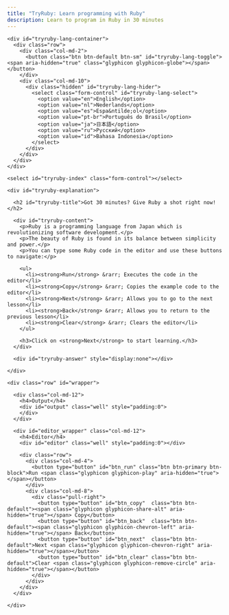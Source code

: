 ```yaml
---
title: "TryRuby: Learn programming with Ruby"
description: Learn to program in Ruby in 30 minutes
---
```


<div class="row">
  <div class="col-md-5">

    <div id="tryruby-lang-container">
      <div class="row">
        <div class="col-md-2">
          <button class="btn btn-default btn-sm" id="tryruby-lang-toggle"><span aria-hidden="true" class="glyphicon glyphicon-globe"></span></button>
        </div>
        <div class="col-md-10">
          <div class="hidden" id="tryruby-lang-hider">
            <select class="form-control" id="tryruby-lang-select">
              <option value="en">English</option>
              <option value="nl">Nederlands</option>
              <option value="es">Espa&ntilde;ol</option>
              <option value="pt-br">Português do Brasil</option>
              <option value="ja">日本語</option>
              <option value="ru">Русский</option>
              <option value="id">Bahasa Indonesia</option>
            </select>
          </div>
        </div>
      </div>
    </div>

    <select id="tryruby-index" class="form-control"></select>
  
    <div id="tryruby-explanation">

      <h2 id="tryruby-title">Got 30 minutes? Give Ruby a shot right now!</h2>

      <div id="tryruby-content">
        <p>Ruby is a programming language from Japan which is revolutionizing software development.</p>
        <p>The beauty of Ruby is found in its balance between simplicity and power.</p>
        <p>You can type some Ruby code in the editor and use these buttons to navigate:</p>
        
        <ul>
          <li><strong>Run</strong> &rarr; Executes the code in the editor</li>
          <li><strong>Copy</strong> &rarr; Copies the example code to the editor</li>
          <li><strong>Next</strong> &rarr; Allows you to go to the next lesson</li>
          <li><strong>Back</strong> &rarr; Allows you to return to the previous lesson</li>
          <li><strong>Clear</strong> &rarr; Clears the editor</li>
        </ul>

        <h3>Click on <strong>Next</strong> to start learning.</h3>
      </div>

      <div id="tryruby-answer" style="display:none"></div>

    </div>
  </div>

  <div class="col-md-7">

    <div class="row" id="wrapper">

      <div class="col-md-12">
        <h4>Output</h4>
        <div id="output" class="well" style="padding:0">
        </div>
      </div>

      <div id="editor_wrapper" class="col-md-12">
        <h4>Editor</h4>
        <div id="editor" class="well" style="padding:0"></div>

        <div class="row">
          <div class="col-md-4">
            <button type="button" id="btn_run" class="btn btn-primary btn-block">Run <span class="glyphicon glyphicon-play" aria-hidden="true"></span></button>
          </div>
          <div class="col-md-8">
            <div class="pull-right">
              <button type="button" id="btn_copy"  class="btn btn-default"><span class="glyphicon glyphicon-share-alt" aria-hidden="true"></span> Copy</button>
              <button type="button" id="btn_back"  class="btn btn-default"><span class="glyphicon glyphicon-chevron-left" aria-hidden="true"></span> Back</button>
              <button type="button" id="btn_next"  class="btn btn-default">Next <span class="glyphicon glyphicon-chevron-right" aria-hidden="true"></span></button>
              <button type="button" id="btn_clear" class="btn btn-default">Clear <span class="glyphicon glyphicon-remove-circle" aria-hidden="true"></span></button>
            </div>
          </div>
        </div>
      </div>

    </div>
  </div>
</div>

<script>Opal.load('try_ruby');</script>
